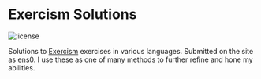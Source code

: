 # Exercism Solutions

![license](https://img.shields.io/badge/license-MIT-green)

Solutions to [Exercism](https://exercism.org/) exercises in various languages. Submitted on the site as [ens0](https://exercism.org/profiles/ens0). I use these as one of many methods to further refine and hone my abilities.